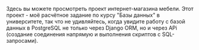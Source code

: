 Здесь вы можете просмотреть проект интернет-магазина мебели. Этот проект - моё расчётное задание по курсу "Базы данных" в университете, так что не удивляйтесь, когда увидите работу с базой данных в PostgreSQL не только через Django ORM, но и через APi (создание соединения напрямую и выполнения скриптов с SQL-запросами).
